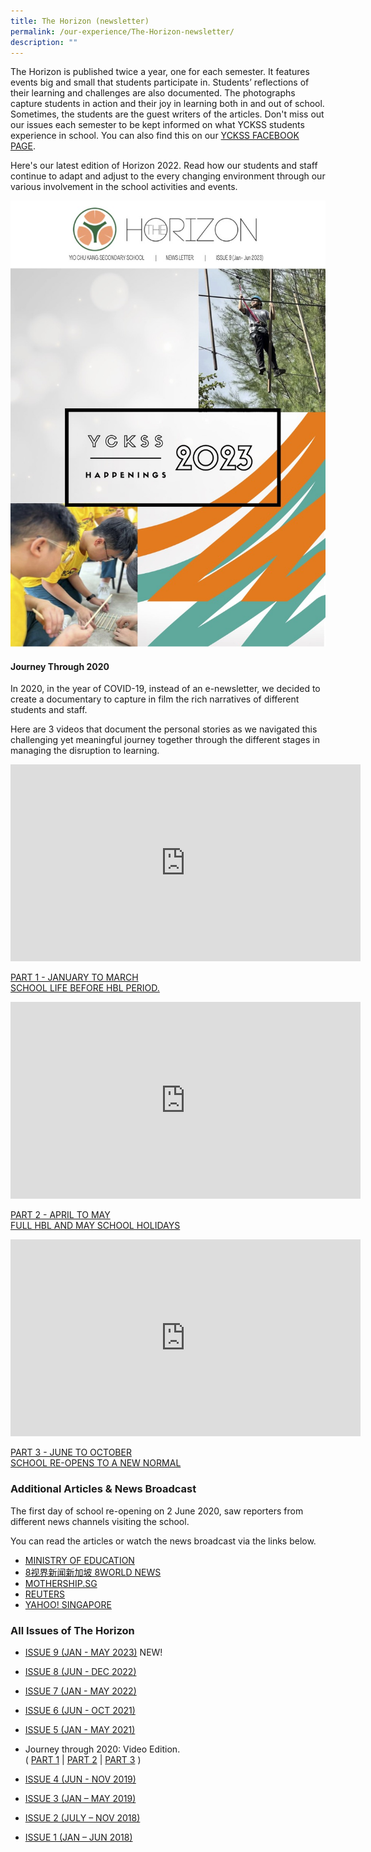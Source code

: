 ```yaml
---
title: The Horizon (newsletter)
permalink: /our-experience/The-Horizon-newsletter/
description: ""
---
```

The Horizon is published twice a year, one for each semester. It features events big and small that students participate in. Students’ reflections of their learning and challenges are also documented. The photographs capture students in action and their joy in learning both in and out of school. Sometimes, the students are the guest writers of the articles. Don't miss out our issues each semester to be kept informed on what YCKSS students experience in school. You can also find this on our&nbsp;[YCKSS FACEBOOK PAGE](https://www.facebook.com/yiochukangsec).

Here's our latest edition of Horizon 2022. Read how our students and staff continue to adapt and adjust to the every changing environment through our various involvement in the school activities and events.


![The front cover of Horizon, Issue 9](/images/Our%20Experience/The%20Horizon%20(newsletter)/front%20page%20-%20yckss%202023%20sem%201%20magazine_final.jpg)

#### **Journey Through 2020**

In 2020, in the year of COVID-19, instead of an e-newsletter, we decided to create a documentary to capture in film the rich narratives of different students and staff.

Here are 3 videos that document the personal stories as we navigated this challenging yet meaningful journey together through the different stages in managing the disruption to learning.

<iframe width="560" height="315" src="https://www.youtube.com/embed/lOQVsDo-_AI" title="YouTube video player" frameborder="0" allow="accelerometer; autoplay; clipboard-write; encrypted-media; gyroscope; picture-in-picture; web-share" allowfullscreen=""></iframe>

[PART 1 - JANUARY TO MARCH  
SCHOOL LIFE BEFORE&nbsp;HBL&nbsp;PERIOD.](https://www.youtube.com/watch?v=lOQVsDo-_AI&amp;feature=youtu.be)

<iframe width="560" height="315" src="https://www.youtube.com/watch?v=mYRZgy5c-fs" title="YouTube video player" frameborder="0" allow="accelerometer; autoplay; clipboard-write; encrypted-media; gyroscope; picture-in-picture; web-share" allowfullscreen=""></iframe>

[PART 2 - APRIL TO MAY  
FULL HBL AND MAY SCHOOL HOLIDAYS](https://www.youtube.com/watch?v=mYRZgy5c-fs&amp;feature=youtu.be)

[](https://www.youtube.com/watch?v=mYRZgy5c-fs)

<iframe width="560" height="315" src="https://www.youtube.com/embed/BDBEUba8dyc" title="YouTube video player" frameborder="0" allow="accelerometer; autoplay; clipboard-write; encrypted-media; gyroscope; picture-in-picture; web-share" allowfullscreen=""></iframe>

[PART 3 - JUNE TO OCTOBER  
SCHOOL RE-OPENS TO A NEW NORMAL](https://youtu.be/BDBEUba8dyc)


### **Additional Articles &amp; News Broadcast**

The first day of school re-opening on 2 June 2020, saw reporters from different news channels visiting the school.

You can read the articles or watch the news broadcast via the links below.

*   [MINISTRY OF EDUCATION](https://twitter.com/moesg/status/1267807153559007234?lang=en)
*   [8视界新闻新加坡 8WORLD NEWS](https://www.8world.com/news/singapore/article/singapore-covid-19-school-reopen-1150671?fbclid=IwAR0W4o5g-hJD0xwqvStdhjnBfx5AOTNY2Wye3-OPIzB379FV5JwfKnJgJ6w)
*   [MOTHERSHIP.SG](https://mothership.sg/2020/06/schools-post-circuit-breaker/)
*   [REUTERS](https://www.reuters.com/article/us-health-coronavirus-singapore-reopenin/schools-reopen-as-singapore-eases-lockdown-restrictions-idUSKBN2390G8)
*   [YAHOO! SINGAPORE](https://sg.news.yahoo.com/schools-reopen-singapore-eases-lockdown-045107168.html)

### **All Issues of The Horizon**

*  [ISSUE 9 (JAN - MAY 2023)](/files/The%20Horizon%20(newsletter)/yckss%202023%20sem%201%20magazine_final.pdf) NEW!

*   [ISSUE 8 (JUN - DEC 2022)](/files/The%20Horizon%20(newsletter)/YCKSS%20Sem%202%202022%20NEWSLETTER.pdf)
    
*   [ISSUE 7 (JAN - MAY 2022)](/files/The%20Horizon%20(newsletter)/YCKSS%202022%20SEM%201%20MAGAZINE_v3pdf.pdf)
*   [ISSUE 6 (JUN - OCT 2021)](/files/The%20Horizon%20(newsletter)/THE%20HORIZON%20SEM%202%202021.pdf)
*   [ISSUE 5 (JAN - MAY 2021)](/files/The%20Horizon%20(newsletter)/2021%20Jan-May.pdf)
*   Journey through 2020: Video Edition.   
    (&nbsp;[PART 1](https://www.youtube.com/watch?v=lOQVsDo-_AI&amp;feature=youtu.be)&nbsp;|&nbsp;[PART 2](https://www.youtube.com/watch?v=mYRZgy5c-fs&amp;feature=youtu.be)&nbsp;|&nbsp;[PART 3](https://youtu.be/BDBEUba8dyc)&nbsp;)
*   [ISSUE 4 (JUN - NOV 2019)](/files/The%20Horizon%20(newsletter)/Newsletter%204.pdf)
*   [ISSUE 3 (JAN – MAY 2019)](/files/The%20Horizon%20(newsletter)/Newsletter%20Issue%203%20Final%20Update.pdf)
*   [ISSUE 2 (JULY – NOV 2018)](/files/The%20Horizon%20(newsletter)/The%20Horizon%20Issue%202%20(July%20-%20Nov%202018).pdf)
*   [ISSUE 1 (JAN – JUN 2018)](/files/The%20Horizon%20(newsletter)/The%20Horizon%20Issue%201.pdf)
